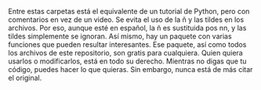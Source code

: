 Entre estas carpetas está el equivalente de un tutorial de Python, pero con comentarios en vez de un video.
Se evita el uso de la ñ y las tildes en los archivos. Por eso, aunque esté en español, la ñ es sustituida pos nn, y las tildes simplemente se ignoran.
Así mismo, hay un paquete con varias funciones que pueden resultar interesantes. Ese paquete, así como todos los archivos de este repositorio, son gratis para cualquiera.
Quien quiera usarlos o modificarlos, está en todo su derecho. Mientras no digas que tu código, puedes hacer lo que quieras. Sin embargo, nunca está de más citar el original.
